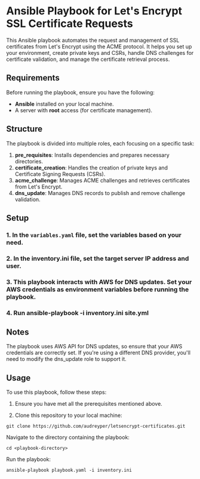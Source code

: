 # Ansible Playbook for Let's Encrypt SSL Certificate Requests

This Ansible playbook automates the request and management of SSL certificates from Let's Encrypt using the ACME protocol. It helps you set up your environment, create private keys and CSRs, handle DNS challenges for certificate validation, and manage the certificate retrieval process.

## Requirements

Before running the playbook, ensure you have the following:

- **Ansible** installed on your local machine.
- A server with **root** access (for certificate management).

## Structure

The playbook is divided into multiple roles, each focusing on a specific task:

1. **pre_requisites**: Installs dependencies and prepares necessary directories.
2. **certificate_creation**: Handles the creation of private keys and Certificate Signing Requests (CSRs).
3. **acme_challenge**: Manages ACME challenges and retrieves certificates from Let's Encrypt.
4. **dns_update**: Manages DNS records to publish and remove challenge validation.

## Setup

### 1. In the `variables.yaml` file, set the variables based on your need.

### 2. In the inventory.ini file, set the target server IP address and user.

### 3. This playbook interacts with AWS for DNS updates. Set your AWS credentials as environment variables before running the playbook.

### 4. Run ansible-playbook -i inventory.ini site.yml

## Notes

The playbook uses AWS API for DNS updates, so ensure that your AWS credentials are correctly set. If you're using a different DNS provider, you'll need to modify the dns_update role to support it.

## Usage

To use this playbook, follow these steps:

1. Ensure you have met all the prerequisites mentioned above.

2. Clone this repository to your local machine:

`git clone https://github.com/audreyper/letsencrypt-certificates.git`

Navigate to the directory containing the playbook:

`cd <playbook-directory>`

Run the playbook:

`ansible-playbook playbook.yaml -i inventory.ini`
